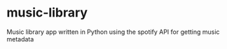 # music-library
Music library app written in Python using the spotify API for getting music metadata
